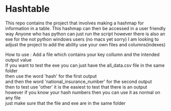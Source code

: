 # Hashtable 
 This repo contains the project that involves making a hashmap for information in a table. This hashmap can then be accessed in a user friendly way
 Anyone who has python can just run the script however there is also an exe for the not python windows users (no macs yet sorry)
 I am looking to adjust the project to add the ability use your own files and columns(indexes)

How to use :
Add a file which contains your key collumn and the intended output value \
If you want to test the exe you can just have the all_data.csv file in the same folder \
then use the word 'hash' for the first output \
and then the word 'national_insurance_number' for the second output \
then to test use 'other' it is the easiest to test that there is an output \
however if you know your hash numbers then you can use it as normal on any file \
just make sure that the file and exe are in the same folder 
